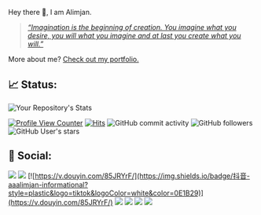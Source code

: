Hey there 👋,  I am Alimjan.

>  *[“Imagination is the beginning of creation. You imagine what you desire, you will what you imagine and at last you create what you will.”](https://aaalimjan.github.io/)* 

More about me? [Check out my portfolio.](https://aaalimjan.github.io/about/)

## &#x1f4c8; Status:
![Your Repository's Stats](https://github-readme-stats.vercel.app/api?username=AAAlimjan&show_icons=true)

[![Profile View Counter](https://komarev.com/ghpvc/?username=aaalimjan)](https://github.com/AAAlimjan)
[![Hits](https://hitcounter.pythonanywhere.com/count/tag.svg?url=https://aaalimjan.github.io/Python)](https://aaalimjan.github.io/)
![GitHub commit activity](https://img.shields.io/github/commit-activity/m/aaalimjan/aaalimjan.github.io?style=social)
![GitHub followers](https://img.shields.io/github/followers/aaalimjan?style=social)
![GitHub User's stars](https://img.shields.io/github/stars/aaalimjan?style=social)

## &#127867; Social:
[![](https://img.shields.io/badge/email-ALIMJAN-informational?style=plastic&logo=Gmail&logoColor=white&color=0277BD)](mailto:alimjanabla@hotmail.com)
[![](https://img.shields.io/badge/Personal-ReadingList-informational?style=plastic&logo=github&logoColor=white&color=34FF8B)](https://aaalimjan.github.io/Reading-List/)
[![https://v.douyin.com/85JRYrF/](https://img.shields.io/badge/抖音-aaalimjan-informational?style=plastic&logo=tiktok&logoColor=white&color=0E1B29)](https://v.douyin.com/85JRYrF/)
[![](https://img.shields.io/badge/音乐-网易云-informational?style=plastic&logo=applemusic&logoColor=white&color=E53935)](https://music.163.com/#/user/home?id=126994034)
[![](https://img.shields.io/badge/哔哩哔哩-B站-informational?style=flat&logo=youtube&logoColor=white&color=F48FB1)]([aaalimjan的个人空间_哔哩哔哩_Bilibili](https://space.bilibili.com/281592076))
[![](https://img.shields.io/badge/Personal-Blog-informational?style=plastic&logo=blogger&logoColor=white&color=00897B)](https://aaalimjan.github.io/)
[![](https://img.shields.io/badge/微博-@aaalimjan-informational?style=plastic&logo=微博&logoColor=red&color=FFA600)](https://weibo.com/2big2know)
